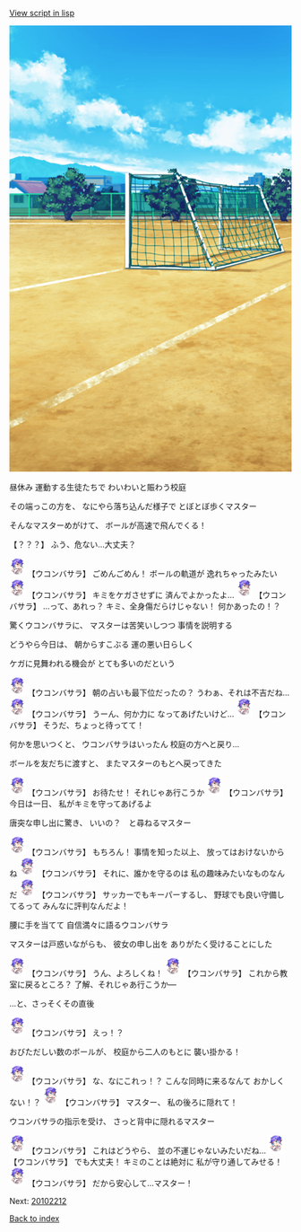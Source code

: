 [View script in lisp](../scripts/20102211.txt)

![Schoolyard_daytime.png](../images/backgrounds/Schoolyard_daytime.png)

昼休み
運動する生徒たちで
わいわいと賑わう校庭

その端っこの方を、
なにやら落ち込んだ様子で
とぼとぼ歩くマスター

そんなマスターめがけて、
ボールが高速で飛んでくる！

【？？？】
ふう、危ない…大丈夫？

<img src="../images/units/201021.png" alt="201021.png" height="34"/>
【ウコンバサラ】
ごめんごめん！
ボールの軌道が
逸れちゃったみたい

<img src="../images/units/201021.png" alt="201021.png" height="34"/>
【ウコンバサラ】
キミをケガさせずに
済んでよかったよ…

<img src="../images/units/201021.png" alt="201021.png" height="34"/>
【ウコンバサラ】
…って、あれっ？
キミ、全身傷だらけじゃない！
何かあったの！？

驚くウコンバサラに、
マスターは苦笑いしつつ
事情を説明する

どうやら今日は、
朝からすこぶる
運の悪い日らしく

ケガに見舞われる機会が
とても多いのだという

<img src="../images/units/201021.png" alt="201021.png" height="34"/>
【ウコンバサラ】
朝の占いも最下位だったの？
うわぁ、それは不吉だね…

<img src="../images/units/201021.png" alt="201021.png" height="34"/>
【ウコンバサラ】
うーん、何か力に
なってあげたいけど…

<img src="../images/units/201021.png" alt="201021.png" height="34"/>
【ウコンバサラ】
そうだ、ちょっと待ってて！

何かを思いつくと、
ウコンバサラはいったん
校庭の方へと戻り…

ボールを友だちに渡すと、
またマスターのもとへ戻ってきた

<img src="../images/units/201021.png" alt="201021.png" height="34"/>
【ウコンバサラ】
お待たせ！
それじゃあ行こうか

<img src="../images/units/201021.png" alt="201021.png" height="34"/>
【ウコンバサラ】
今日は一日、
私がキミを守ってあげるよ

唐突な申し出に驚き、
いいの？　と尋ねるマスター

<img src="../images/units/201021.png" alt="201021.png" height="34"/>
【ウコンバサラ】
もちろん！
事情を知った以上、
放ってはおけないからね

<img src="../images/units/201021.png" alt="201021.png" height="34"/>
【ウコンバサラ】
それに、誰かを守るのは
私の趣味みたいなものなんだ

<img src="../images/units/201021.png" alt="201021.png" height="34"/>
【ウコンバサラ】
サッカーでもキーパーするし、
野球でも良い守備してるって
みんなに評判なんだよ！

腰に手を当てて
自信満々に語るウコンバサラ

マスターは戸惑いながらも、
彼女の申し出を
ありがたく受けることにした

<img src="../images/units/201021.png" alt="201021.png" height="34"/>
【ウコンバサラ】
うん、よろしくね！

<img src="../images/units/201021.png" alt="201021.png" height="34"/>
【ウコンバサラ】
これから教室に戻るところ？
了解、それじゃあ行こうか―

…と、さっそくその直後

<img src="../images/units/201021.png" alt="201021.png" height="34"/>
【ウコンバサラ】
えっ！？

おびただしい数のボールが、
校庭から二人のもとに
襲い掛かる！

<img src="../images/units/201021.png" alt="201021.png" height="34"/>
【ウコンバサラ】
な、なにこれっ！？
こんな同時に来るなんて
おかしくない！？

<img src="../images/units/201021.png" alt="201021.png" height="34"/>
【ウコンバサラ】
マスター、
私の後ろに隠れて！

ウコンバサラの指示を受け、
さっと背中に隠れるマスター

<img src="../images/units/201021.png" alt="201021.png" height="34"/>
【ウコンバサラ】
これはどうやら、
並の不運じゃないみたいだね…

<img src="../images/units/201021.png" alt="201021.png" height="34"/>
【ウコンバサラ】
でも大丈夫！
キミのことは絶対に
私が守り通してみせる！

<img src="../images/units/201021.png" alt="201021.png" height="34"/>
【ウコンバサラ】
だから安心して…マスター！

Next: [20102212](20102212.md)

[Back to index](index.md)
